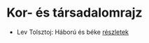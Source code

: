 # Kor- és társadalomrajz

- Lev Tolsztoj: Háború és béke [részletek](../_details/Lev%20Tolsztoj.md#id_563)